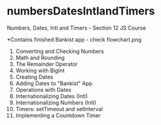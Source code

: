 # numbersDatesIntlandTimers
Numbers, Dates, Intl and Timers - Section 12 JS Course

*Contains finished Bankist app - check flowchart.png

1) Converting and Checking Numbers
2) Math and Rounding
3) The Remainder Operator
4) Working with BigInt
5) Creating Dates
6) Adding Dates to "Bankist" App
7) Operations with Dates
8) Internationalizing Dates (Intl)
9) Internationalizing Numbers (Intl)
10) Timers: setTimeout and setInterval
11) Implementing a Countdown Timer
